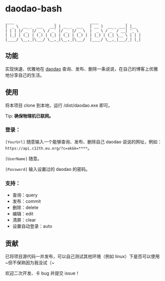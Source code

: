 # daodao-bash

    ____                  _               ____            _
    |  _ \  __ _  ___   __| | __ _  ___   | __ )  __ _ ___| |__
    | | | |/ _` |/ _ \ / _` |/ _` |/ _ \  |  _ \ / _` / __| '_ \
    | |_| | (_| | (_) | (_| | (_| | (_) | | |_) | (_| \__ \ | | |
    |____/ \__,_|\___/ \__,_|\__,_|\___/  |____/ \__,_|___/_| |_|



## 功能

实现快速、优雅地在 [daodao](https://github.com/Rock-Candy-Tea/daodao) 查询、发布、删除一条说说，在自己的博客上优雅地分享自己的生活。

## 使用

将本项目 clone 到本地，运行 /dist/daodao.exe 即可。

Tip: **确保物理机已联网。**

### 登录：

`[YourUrl]` 随意输入一个能够查询、发布、删除自己 daodao 说说的网址，例如：`https://api.c12th.eu.org/?c=ak&k=****`。

`[UserName]` 随意。

`[Password]` 输入设置过的 daodao 的密码。

### 支持：

- 查询：query
- 发布：commit
- 删除：delete
- 编辑：edit
- 清屏：clear
- 设置自动登录：auto

## 贡献

已将项目源代码一并发布，可以自己测试其他环境（例如 linux）下是否可以使用 ~但不保熟因为我没试（~

欢迎二次开发、卡 bug 并提交 issue！
